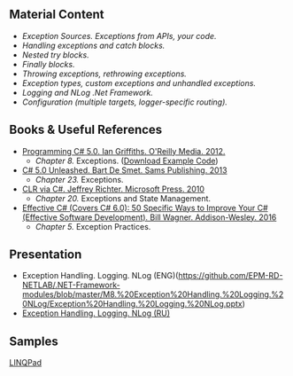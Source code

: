 ## Material Content 
- *Exception Sources. Exceptions from APIs, your code.*
- *Handling exceptions and catch blocks.*
- *Nested try blocks.*
- *Finally blocks.*
- *Throwing exceptions,  rethrowing exceptions.*
- *Exception types, custom exceptions and unhandled exceptions.*
- *Logging and NLog .Net Framework.*
- *Configuration (multiple targets, logger-specific routing).*

## Books & Useful References 
- [Programming C# 5.0. Ian Griffiths. O'Reilly Media. 2012.](http://shop.oreilly.com/product/0636920024064.do)
   - *Chapter 8.* Exceptions. ([Download Example Code](https://resources.oreilly.com/examples/0636920024064/blob/master/Ch08.zip))
- [C# 5.0 Unleashed. Bart De Smet. Sams Publishing. 2013](https://www.goodreads.com/book/show/16284093-c-5-0-unleashed)
   - *Chapter 23.* Exceptions.
- [CLR via C#. Jeffrey Richter. Microsoft Press. 2010](https://www.goodreads.com/book/show/7121415-clr-via-c)
   - *Chapter 20.* Exceptions and State Management.
- [Effective C# (Covers C# 6.0): 50 Specific Ways to Improve Your C# (Effective Software Development). Bill Wagner. Addison-Wesley. 2016](https://www.goodreads.com/book/show/30009056-effective-c-covers-c-6-0)
   - *Chapter 5.* Exception Practices.
   
## Presentation 
- Exception Handling. Logging. NLog (ENG)(https://github.com/EPM-RD-NETLAB/.NET-Framework-modules/blob/master/M8.%20Exception%20Handling.%20Logging.%20NLog/Exception%20Handling.%20Logging.%20NLog.pptx)
- [Exception Handling. Logging. NLog (RU)]()

## Samples 
[LINQPad](https://github.com/EPM-RD-NETLAB/.NET-Framework-modules/tree/master/M8.%20Exception%20Handling.%20Logging.%20NLog/Samples/VS)
